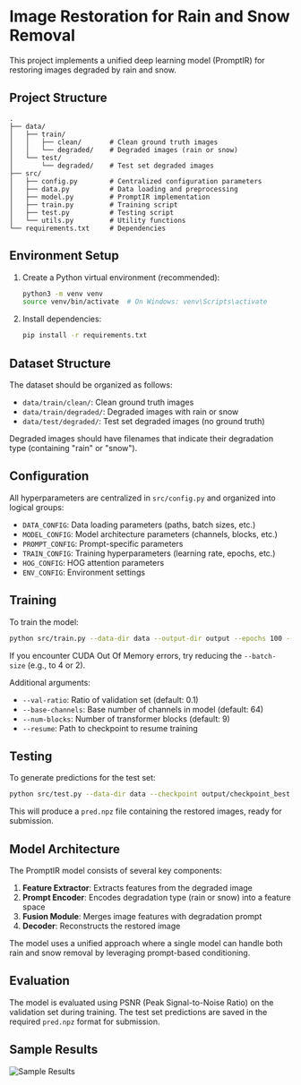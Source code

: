 # Image Restoration for Rain and Snow Removal

This project implements a unified deep learning model (PromptIR) for restoring images degraded by rain and snow.

## Project Structure

```
.
├── data/
│   ├── train/
│   │   ├── clean/       # Clean ground truth images
│   │   └── degraded/    # Degraded images (rain or snow)
│   └── test/
│       └── degraded/    # Test set degraded images
├── src/
│   ├── config.py        # Centralized configuration parameters
│   ├── data.py          # Data loading and preprocessing
│   ├── model.py         # PromptIR implementation
│   ├── train.py         # Training script
│   ├── test.py          # Testing script
│   └── utils.py         # Utility functions
└── requirements.txt     # Dependencies
```

## Environment Setup

1. Create a Python virtual environment (recommended):
   ```bash
   python3 -m venv venv
   source venv/bin/activate  # On Windows: venv\Scripts\activate
   ```

2. Install dependencies:
   ```bash
   pip install -r requirements.txt
   ```

## Dataset Structure

The dataset should be organized as follows:
- `data/train/clean/`: Clean ground truth images
- `data/train/degraded/`: Degraded images with rain or snow
- `data/test/degraded/`: Test set degraded images (no ground truth)

Degraded images should have filenames that indicate their degradation type (containing "rain" or "snow").

## Configuration

All hyperparameters are centralized in `src/config.py` and organized into logical groups:
- `DATA_CONFIG`: Data loading parameters (paths, batch sizes, etc.)
- `MODEL_CONFIG`: Model architecture parameters (channels, blocks, etc.)
- `PROMPT_CONFIG`: Prompt-specific parameters
- `TRAIN_CONFIG`: Training hyperparameters (learning rate, epochs, etc.)
- `HOG_CONFIG`: HOG attention parameters
- `ENV_CONFIG`: Environment settings

## Training

To train the model:

```bash
python src/train.py --data-dir data --output-dir output --epochs 100 --batch-size 4 --lr 1e-4
```

If you encounter CUDA Out Of Memory errors, try reducing the `--batch-size` (e.g., to 4 or 2).

Additional arguments:
- `--val-ratio`: Ratio of validation set (default: 0.1)
- `--base-channels`: Base number of channels in model (default: 64)
- `--num-blocks`: Number of transformer blocks (default: 9)
- `--resume`: Path to checkpoint to resume training

## Testing

To generate predictions for the test set:

```bash
python src/test.py --data-dir data --checkpoint output/checkpoint_best.pth.tar --output pred.npz
```

This will produce a `pred.npz` file containing the restored images, ready for submission.

## Model Architecture

The PromptIR model consists of several key components:
1. **Feature Extractor**: Extracts features from the degraded image
2. **Prompt Encoder**: Encodes degradation type (rain or snow) into a feature space
3. **Fusion Module**: Merges image features with degradation prompt
4. **Decoder**: Reconstructs the restored image

The model uses a unified approach where a single model can handle both rain and snow removal by leveraging prompt-based conditioning.

## Evaluation

The model is evaluated using PSNR (Peak Signal-to-Noise Ratio) on the validation set during training. The test set predictions are saved in the required `pred.npz` format for submission. 

## Sample Results

![Sample Results](visualizations/sample_results.png)
